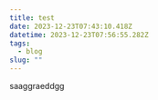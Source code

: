 ```yaml
---
title: test
date: 2023-12-23T07:43:10.418Z
datetime: 2023-12-23T07:56:55.282Z
tags:
  - blog
slug: ""
---
```

saaggraeddgg
